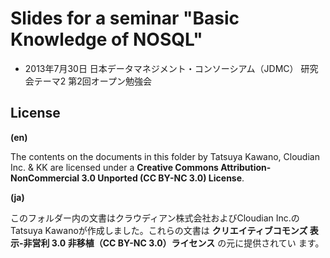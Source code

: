 # Slides for a seminar "Basic Knowledge of NOSQL"

- 2013年7月30日 日本データマネジメント・コンソーシアム（JDMC）
  研究会テーマ2 第2回オープン勉強会


## License

**(en)**

The contents on the documents in this folder by Tatsuya Kawano,
Cloudian Inc. & KK are licensed under a **Creative Commons
Attribution-NonCommercial 3.0 Unported (CC BY-NC 3.0) License**.


**(ja)**

このフォルダー内の文書はクラウディアン株式会社およびCloudian Inc.の
Tatsuya Kawanoが作成しました。これらの文書は **クリエイティブコモンズ
表示-非営利 3.0 非移植（CC BY-NC 3.0）ライセンス** の元に提供されてい
ます。
